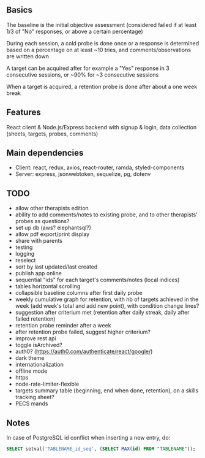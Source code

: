 ## Basics
The baseline is the initial objective assessment (considered failed if at least 1/3 of "No" responses, or above a certain percentage)

During each session, a cold probe is done once or a response is determined based on a percentage on at least ~10 tries, and comments/observations are written down

A target can be acquired after for example a "Yes" response in 3 consecutive sessions, or ~90% for ~3 consecutive sessions

When a target is acquired, a retention probe is done after about a one week break


## Features
React client & Node.js/Express backend with signup & login, data collection (sheets, targets, probes, comments)


## Main dependencies
- Client: react, redux, axios, react-router, ramda, styled-components
- Server: express, jsonwebtoken, sequelize, pg, dotenv


## TODO
- allow other therapists edition
- ability to add comments/notes to existing probe, and to other therapists' probes as questions?
- set up db (aws? elephantsql?)
- allow pdf export/print display
- share with parents
- testing
- logging
- reselect
- sort by last updated/last created
- publish app online
- sequential "ids" for each target's comments/notes (local indices)
- tables horizontal scrolling
- collapsible baseline columns after first daily probe
- weekly cumulative graph for retention, with nb of targets achieved in the week (add week's total and add new point), with condition change lines?
- suggestion after criterium met (retention after daily streak, daily after failed retention)
- retention probe reminder after a week
- after retention probe failed, suggest higher criterium?
- improve rest api
- toggle isArchived?
- auth0? (https://auth0.com/authenticate/react/google/)
- dark theme
- internationalization
- offline mode
- https
- node-rate-limiter-flexible
- targets summary table (beginning, end when done, retention), on a skills tracking sheet?
- PECS mands

## Notes
In case of PostgreSQL id conflict when inserting a new entry, do:
```sql
SELECT setval('TABLENAME_id_seq', (SELECT MAX(id) FROM "TABLENAME"));
```
